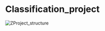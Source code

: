 # Classification_project

![ZProject_structure](https://github.com/RomainPen/Classification_project/assets/104683031/44d0d413-12ee-492a-949d-376eb74f2c84)
